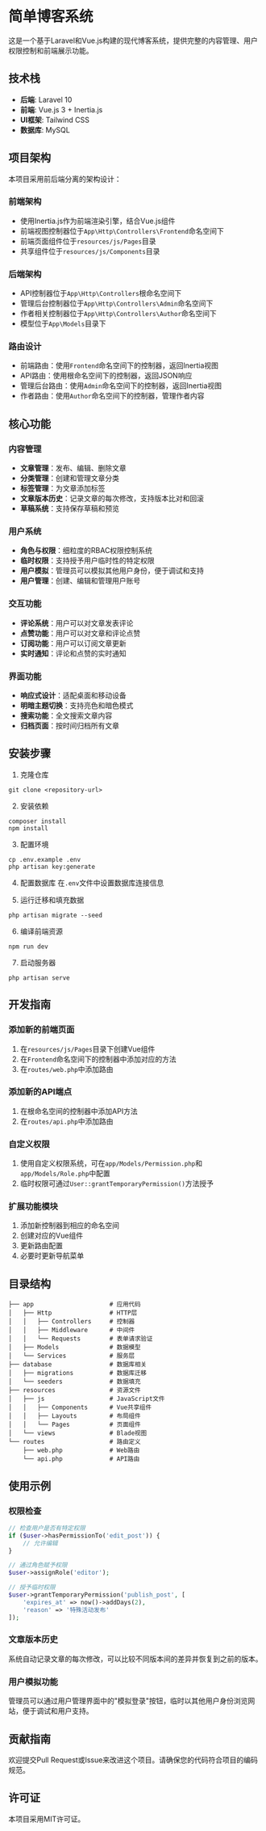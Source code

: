 # 简单博客系统

这是一个基于Laravel和Vue.js构建的现代博客系统，提供完整的内容管理、用户权限控制和前端展示功能。

## 技术栈

- **后端**: Laravel 10
- **前端**: Vue.js 3 + Inertia.js
- **UI框架**: Tailwind CSS
- **数据库**: MySQL

## 项目架构

本项目采用前后端分离的架构设计：

### 前端架构
- 使用Inertia.js作为前端渲染引擎，结合Vue.js组件
- 前端视图控制器位于`App\Http\Controllers\Frontend`命名空间下
- 前端页面组件位于`resources/js/Pages`目录
- 共享组件位于`resources/js/Components`目录

### 后端架构
- API控制器位于`App\Http\Controllers`根命名空间下
- 管理后台控制器位于`App\Http\Controllers\Admin`命名空间下
- 作者相关控制器位于`App\Http\Controllers\Author`命名空间下
- 模型位于`App\Models`目录下

### 路由设计
- 前端路由：使用`Frontend`命名空间下的控制器，返回Inertia视图
- API路由：使用根命名空间下的控制器，返回JSON响应
- 管理后台路由：使用`Admin`命名空间下的控制器，返回Inertia视图
- 作者路由：使用`Author`命名空间下的控制器，管理作者内容

## 核心功能

### 内容管理
- **文章管理**：发布、编辑、删除文章
- **分类管理**：创建和管理文章分类
- **标签管理**：为文章添加标签
- **文章版本历史**：记录文章的每次修改，支持版本比对和回滚
- **草稿系统**：支持保存草稿和预览

### 用户系统
- **角色与权限**：细粒度的RBAC权限控制系统
- **临时权限**：支持授予用户临时性的特定权限
- **用户模拟**：管理员可以模拟其他用户身份，便于调试和支持
- **用户管理**：创建、编辑和管理用户账号

### 交互功能
- **评论系统**：用户可以对文章发表评论
- **点赞功能**：用户可以对文章和评论点赞
- **订阅功能**：用户可以订阅文章更新
- **实时通知**：评论和点赞的实时通知

### 界面功能
- **响应式设计**：适配桌面和移动设备
- **明暗主题切换**：支持亮色和暗色模式
- **搜索功能**：全文搜索文章内容
- **归档页面**：按时间归档所有文章

## 安装步骤

1. 克隆仓库
```
git clone <repository-url>
```

2. 安装依赖
```
composer install
npm install
```

3. 配置环境
```
cp .env.example .env
php artisan key:generate
```

4. 配置数据库
在`.env`文件中设置数据库连接信息

5. 运行迁移和填充数据
```
php artisan migrate --seed
```

6. 编译前端资源
```
npm run dev
```

7. 启动服务器
```
php artisan serve
```

## 开发指南

### 添加新的前端页面

1. 在`resources/js/Pages`目录下创建Vue组件
2. 在`Frontend`命名空间下的控制器中添加对应的方法
3. 在`routes/web.php`中添加路由

### 添加新的API端点

1. 在根命名空间的控制器中添加API方法
2. 在`routes/api.php`中添加路由

### 自定义权限

1. 使用自定义权限系统，可在`app/Models/Permission.php`和`app/Models/Role.php`中配置
2. 临时权限可通过`User::grantTemporaryPermission()`方法授予

### 扩展功能模块

1. 添加新控制器到相应的命名空间
2. 创建对应的Vue组件
3. 更新路由配置
4. 必要时更新导航菜单

## 目录结构

```
├── app                     # 应用代码
│   ├── Http                # HTTP层
│   │   ├── Controllers     # 控制器
│   │   ├── Middleware      # 中间件
│   │   └── Requests        # 表单请求验证
│   ├── Models              # 数据模型
│   └── Services            # 服务层
├── database                # 数据库相关
│   ├── migrations          # 数据库迁移
│   └── seeders             # 数据填充
├── resources               # 资源文件
│   ├── js                  # JavaScript文件
│   │   ├── Components      # Vue共享组件
│   │   ├── Layouts         # 布局组件
│   │   └── Pages           # 页面组件
│   └── views               # Blade视图
└── routes                  # 路由定义
    ├── web.php             # Web路由
    └── api.php             # API路由
```

## 使用示例

### 权限检查
```php
// 检查用户是否有特定权限
if ($user->hasPermissionTo('edit_post')) {
    // 允许编辑
}

// 通过角色赋予权限
$user->assignRole('editor');

// 授予临时权限
$user->grantTemporaryPermission('publish_post', [
    'expires_at' => now()->addDays(2),
    'reason' => '特殊活动发布'
]);
```

### 文章版本历史
系统自动记录文章的每次修改，可以比较不同版本间的差异并恢复到之前的版本。

### 用户模拟功能
管理员可以通过用户管理界面中的"模拟登录"按钮，临时以其他用户身份浏览网站，便于调试和用户支持。

## 贡献指南

欢迎提交Pull Request或Issue来改进这个项目。请确保您的代码符合项目的编码规范。

## 许可证

本项目采用MIT许可证。

